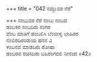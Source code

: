 +++
title = "042 ನಮ್ಬುವರ ನೆರೆ"

+++
ನಂಬುವರ ನೆರೆ ನಂಬು ನಂಬದ  
ಡಂಬಕರ ನಂಬದಿರು ಸಂಗರ  
ವೆಂಬ ಮಾತಿಗೆ ಹಂಬಲಿಸಿ ಬೆಂಬೀಳ್ವ ಬಾಹಿರರ   
ನಂಬಿರದಿರರಿರಾಯ ಹನನ ವಿ  
ಳಂಬನವ ಮಾಡದಿರು ರೋಷಾ  
ಡಂಬರವ ರಚಿಸದಿರು ಬಹಿರಂಗದಲಿ ನೀನೆಂದ    ॥42॥